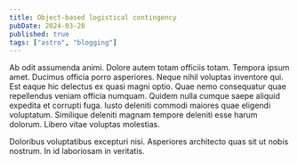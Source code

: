 ```yaml
---
title: Object-based logistical contingency
pubDate: 2024-03-20
published: true
tags: ["astro", "blogging"]
---
```


Ab odit assumenda animi. Dolore autem totam officiis totam. Tempora ipsum amet. Ducimus officia porro asperiores. Neque nihil voluptas inventore qui.
Est eaque hic delectus ex quasi magni optio. Quae nemo consequatur quae repellendus veniam officia numquam. Quidem nulla cumque saepe aliquid expedita et corrupti fuga. Iusto deleniti commodi maiores quae eligendi voluptatum. Similique deleniti magnam tempore deleniti esse harum dolorum. Libero vitae voluptas molestias.

Doloribus voluptatibus excepturi nisi. Asperiores architecto quas sit ut nobis nostrum. In id laboriosam in veritatis.
